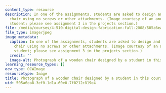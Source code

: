 ```yaml
---
content_type: resource
description: In one of the assignments, students are asked to design and build a plywood
  chair using no screws or other attachments. (Image courtesy of an anonymous 4.510
  student; please see assignment 3 in the projects section.)
file: /media/courses/4-510-digital-design-fabrication-fall-2008/505a6ea83ef01d1a60e07f0212c819e4_4-510f08.jpg
file_type: image/jpeg
image_metadata:
  caption: In one of the assignments, students are asked to design and build a plywood
    chair using no screws or other attachments. (Image courtesy of an anonymous 4.510
    student; please see assignment 3 in the projects section.)
  credit: ''
  image-alt: Photograph of a wooden chair designed by a student in this course.
learning_resource_types: []
ocw_type: OCWImage
resourcetype: Image
title: Photograph of a wooden chair designed by a student in this course
uid: 505a6ea8-3ef0-1d1a-60e0-7f0212c819e4
---
```

